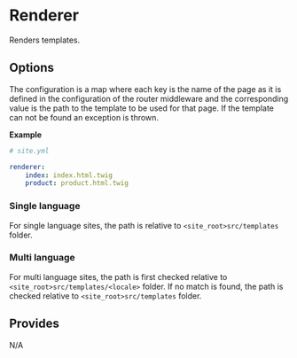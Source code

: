 # Renderer
Renders templates.

## Options
The configuration is a map where each key is the name of the page as it is defined in the configuration of the router middleware and the corresponding value is the path to the template to be used for that page. If the template can not be found an exception is thrown.

**Example**
```yaml
# site.yml

renderer:
    index: index.html.twig
    product: product.html.twig
```

### Single language
For single language sites, the path is relative to `<site_root>src/templates` folder.

### Multi language
For multi language sites, the path is first checked relative to `<site_root>src/templates/<locale>` folder. If no match is found, the path is checked relative to `<site_root>src/templates` folder.

## Provides
N/A
